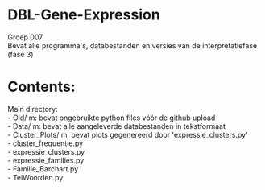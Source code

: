 # DBL-Gene-Expression
Groep 007<br>
Bevat alle programma's, databestanden en versies van de interpretatiefase (fase 3)

# Contents:
   Main directory:<br>
     - Old/ m: bevat ongebruikte python files vóór de github upload<br>
     - Data/ m: bevat alle aangeleverde databestanden in tekstformaat<br>
     - Cluster_Plots/ m: bevat plots gegenereerd door 'expressie_clusters.py'<br>
     - cluster_frequentie.py<br>
     - expressie_clusters.py<br>
     - expressie_families.py<br>
     - Familie_Barchart.py<br>
     - TelWoorden.py<br>
